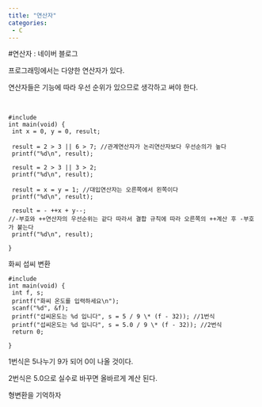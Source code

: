 ```yaml
---
title: "연산자"
categories:
 - C
---
```

#연산자 : 네이버 블로그







프로그래밍에서는 다양한 연산자가 있다.

연산자들은 기능에 따라 우선 순위가 있으므로 생각하고 써야 한다.

​




 




```
#include
int main(void) {
 int x = 0, y = 0, result;
 
 result = 2 > 3 || 6 > 7; //관계연산자가 논리연산자보다 우선순의가 높다
 printf("%d\n", result);
 
 result = 2 > 3 || 3 > 2; 
 printf("%d\n", result);

 result = x = y = 1; //대입연산자는 오른쪽에서 왼쪽이다
 printf("%d\n", result);
 
 result = - ++x + y--; 
//-부호와 ++연산자의 우선순위는 같다 따라서 결합 규칙에 따라 오른쪽의 ++계산 후 -부호가 붙는다
 printf("%d\n", result);

}
```





 


화씨 섭씨 변환




 




```
#include
int main(void) {
 int f, s;
 printf("화씨 온도를 입력하세요\n");
 scanf("%d", &f);
 printf("섭씨온도는 %d 입니다", s = 5 / 9 \* (f - 32)); //1번식
 printf("섭씨온도는 %d 입니다", s = 5.0 / 9 \* (f - 32)); //2번식
 return 0;

}
```





 


1번식은 5나누기 9가 되어 0이 나올 것이다.

2번식은 5.0으로 실수로 바꾸면 올바르게 계산 된다.

형변환을 기억하자




 

